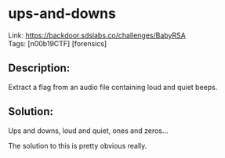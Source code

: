 ups-and-downs
=============

Link: https://backdoor.sdslabs.co/challenges/BabyRSA \
Tags: [n00b19CTF] [forensics]

Description:
------------

Extract a flag from an audio file containing loud and quiet beeps.

Solution:
---------

Ups and downs, loud and quiet, ones and zeros...

The solution to this is pretty obvious really.
